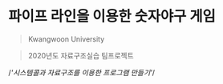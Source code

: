 # 파이프 라인을 이용한 숫자야구 게임

> Kwangwoon University

> 2020년도 자료구조실습 팀프로젝트

/*'시스템콜과 자료구조를 이용한 프로그램 만들기'*/
